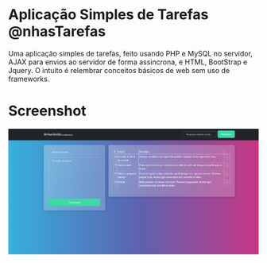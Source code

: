 # Aplicação Simples de Tarefas @nhasTarefas

Uma aplicação simples de tarefas, feito usando PHP e MySQL no servidor, AJAX para envios ao servidor de forma assincrona, e HTML, BootStrap e Jquery. O intuito é relembrar conceitos básicos de web sem uso de frameworks.

# Screenshot

![alt text](https://github.com/saimanmoreno/tasks-app-ajax-php/blob/main/assets/imgs/screenshoot.png)
